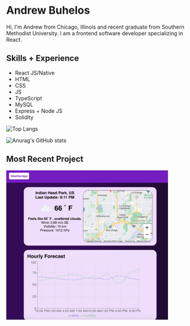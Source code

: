 # Andrew Buhelos

Hi, I'm Andrew from Chicago, Illinois and recent graduate from Southern Methodist University. I am a frontend software developer specializing in React.

## Skills + Experience

- React JS/Native
- HTML
- CSS
- JS
- TypeScript
- MySQL
- Express + Node JS
- Solidity

![Top Langs](https://github-readme-stats-abuhelos.vercel.app/api/top-langs/?username=abuhelos&layout=compact)

![Anurag's GitHub stats](https://github-readme-stats.vercel.app/api?username=abuhelos&hide=contribs,prs)

## Most Recent Project
<a href="https://abuhelos.github.io/weather-app/"><img src="Weather.jpg" height="400px" /></a>
